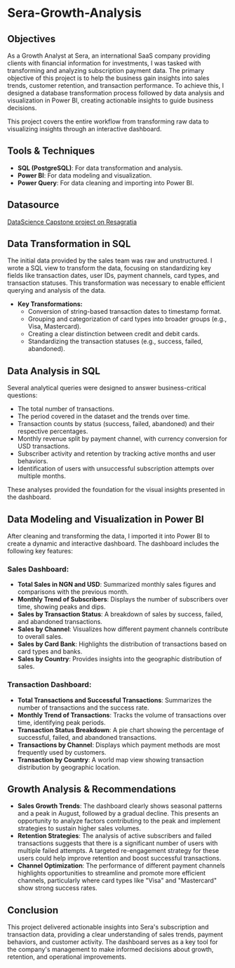 # Sera-Growth-Analysis

## Objectives

As a Growth Analyst at Sera, an international SaaS company providing clients with financial information for investments, I was tasked with transforming and analyzing subscription payment data. The primary objective of this project is to help the business gain insights into sales trends, customer retention, and transaction performance. To achieve this, I designed a database transformation process followed by data analysis and visualization in Power BI, creating actionable insights to guide business decisions.

This project covers the entire workflow from transforming raw data to visualizing insights through an interactive dashboard.

## Tools & Techniques

- **SQL (PostgreSQL)**: For data transformation and analysis.
- **Power BI**: For data modeling and visualization.
- **Power Query**: For data cleaning and importing into Power BI.
  
## Datasource
<a href = "https://resagratia.com"> DataScience Capstone project on Resagratia </a>

## Data Transformation in SQL

The initial data provided by the sales team was raw and unstructured. I wrote a SQL view to transform the data, focusing on standardizing key fields like transaction dates, user IDs, payment channels, card types, and transaction statuses. This transformation was necessary to enable efficient querying and analysis of the data.

- **Key Transformations:**
  - Conversion of string-based transaction dates to timestamp format.
  - Grouping and categorization of card types into broader groups (e.g., Visa, Mastercard).
  - Creating a clear distinction between credit and debit cards.
  - Standardizing the transaction statuses (e.g., success, failed, abandoned).

## Data Analysis in SQL

Several analytical queries were designed to answer business-critical questions:
- The total number of transactions.
- The period covered in the dataset and the trends over time.
- Transaction counts by status (success, failed, abandoned) and their respective percentages.
- Monthly revenue split by payment channel, with currency conversion for USD transactions.
- Subscriber activity and retention by tracking active months and user behaviors.
- Identification of users with unsuccessful subscription attempts over multiple months.

These analyses provided the foundation for the visual insights presented in the dashboard.

## Data Modeling and Visualization in Power BI

After cleaning and transforming the data, I imported it into Power BI to create a dynamic and interactive dashboard. The dashboard includes the following key features:

### Sales Dashboard:
- **Total Sales in NGN and USD**: Summarized monthly sales figures and comparisons with the previous month.
- **Monthly Trend of Subscribers**: Displays the number of subscribers over time, showing peaks and dips.
- **Sales by Transaction Status**: A breakdown of sales by success, failed, and abandoned transactions.
- **Sales by Channel**: Visualizes how different payment channels contribute to overall sales.
- **Sales by Card Bank**: Highlights the distribution of transactions based on card types and banks.
- **Sales by Country**: Provides insights into the geographic distribution of sales.

### Transaction Dashboard:
- **Total Transactions and Successful Transactions**: Summarizes the number of transactions and the success rate.
- **Monthly Trend of Transactions**: Tracks the volume of transactions over time, identifying peak periods.
- **Transaction Status Breakdown**: A pie chart showing the percentage of successful, failed, and abandoned transactions.
- **Transactions by Channel**: Displays which payment methods are most frequently used by customers.
- **Transaction by Country**: A world map view showing transaction distribution by geographic location.

## Growth Analysis & Recommendations

- **Sales Growth Trends**: The dashboard clearly shows seasonal patterns and a peak in August, followed by a gradual decline. This presents an opportunity to analyze factors contributing to the peak and implement strategies to sustain higher sales volumes.
- **Retention Strategies**: The analysis of active subscribers and failed transactions suggests that there is a significant number of users with multiple failed attempts. A targeted re-engagement strategy for these users could help improve retention and boost successful transactions.
- **Channel Optimization**: The performance of different payment channels highlights opportunities to streamline and promote more efficient channels, particularly where card types like "Visa" and "Mastercard" show strong success rates.

## Conclusion

This project delivered actionable insights into Sera's subscription and transaction data, providing a clear understanding of sales trends, payment behaviors, and customer activity. The dashboard serves as a key tool for the company's management to make informed decisions about growth, retention, and operational improvements.

